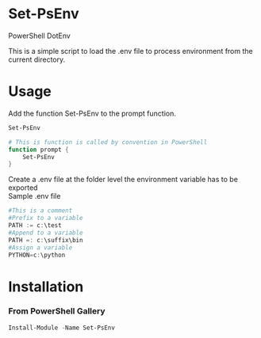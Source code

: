 # Set-PsEnv

PowerShell DotEnv

This is a simple script to load the .env file to process environment from the current directory.

Usage
==========
Add the function Set-PsEnv to the prompt function.

```powershell
Set-PsEnv
```

```powershell
# This is function is called by convention in PowerShell
function prompt {
    Set-PsEnv
}
```
Create a .env file at the folder level the environment variable has to be exported   
Sample .env file
```powershell
#This is a comment
#Prefix to a variable
PATH := c:\test
#Append to a variable
PATH =: c:\suffix\bin
#Assign a variable
PYTHON=c:\python
```
Installation
============

### From PowerShell Gallery
```powershell
Install-Module -Name Set-PsEnv
```